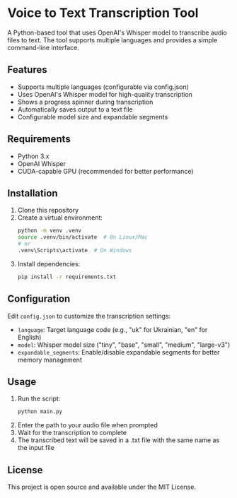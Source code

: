 # Voice to Text Transcription Tool

A Python-based tool that uses OpenAI's Whisper model to transcribe audio files to text. The tool supports multiple languages and provides a simple command-line interface.

## Features

- Supports multiple languages (configurable via config.json)
- Uses OpenAI's Whisper model for high-quality transcription
- Shows a progress spinner during transcription
- Automatically saves output to a text file
- Configurable model size and expandable segments

## Requirements

- Python 3.x
- OpenAI Whisper
- CUDA-capable GPU (recommended for better performance)

## Installation

1. Clone this repository
2. Create a virtual environment:
   ```bash
   python -m venv .venv
   source .venv/bin/activate  # On Linux/Mac
   # or
   .venv\Scripts\activate  # On Windows
   ```
3. Install dependencies:
   ```bash
   pip install -r requirements.txt
   ```

## Configuration

Edit `config.json` to customize the transcription settings:
- `language`: Target language code (e.g., "uk" for Ukrainian, "en" for English)
- `model`: Whisper model size ("tiny", "base", "small", "medium", "large-v3")
- `expandable_segments`: Enable/disable expandable segments for better memory management

## Usage

1. Run the script:
   ```bash
   python main.py
   ```
2. Enter the path to your audio file when prompted
3. Wait for the transcription to complete
4. The transcribed text will be saved in a .txt file with the same name as the input file

## License

This project is open source and available under the MIT License. 
